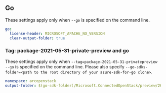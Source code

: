 ## Go

These settings apply only when `--go` is specified on the command line.

```yaml $(go)
go:
  license-header: MICROSOFT_APACHE_NO_VERSION
  clear-output-folder: true
```

### Tag: package-2021-05-31-private-preview and go

These settings apply only when `--tag=package-2021-05-31-privatepreview --go` is specified on the command line.
Please also specify `--go-sdks-folder=<path to the root directory of your azure-sdk-for-go clone>`.

```yaml $(tag) == 'package-2021-05-31-privatepreview' && $(go)
namespace: arcopenstack
output-folder: $(go-sdk-folder)/Microsoft.ConnectedOpenStack/preview/2021-05-31-privatepreview/$(namespace)
```
